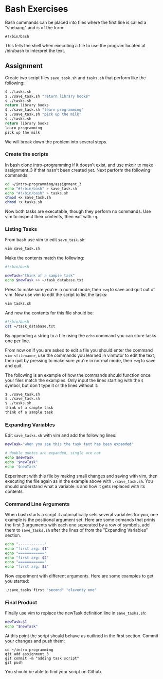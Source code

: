 # Bash Exercises

Bash commands can be placed into files where the first line is called a
"shebang" and is of the form:

    #!/bin/bash

This tells the shell when executing a file to use the program located at
/bin/bash to interpret the text.

## Assignment

Create two script files `save_task.sh` and `tasks.sh` that perform like the
following:

```bash
$ ./tasks.sh
$ ./save_task.sh "return library books"
$ ./tasks.sh
return library books
$ ./save_task.sh "learn programming"
$ ./save_task.sh "pick up the milk"
$ ./tasks.sh
return library books
learn programming
pick up the milk
```

We will break down the problem into several steps.

### Create the scripts

In bash clone intro-programming if it doesn't exist, and use mkdir to make
assignment_3 if that hasn't been created yet. Next perform the following
commands:

```bash
cd ~/intro-programming/assignment_3
echo "#!/bin/bash" > save_task.sh
echo "#!/bin/bash" > tasks.sh
chmod +x save_task.sh
chmod +x tasks.sh
```

Now both tasks are executable, though they perform no commands. Use vim to
inspect their contents, then exit with `:q`.

### Listing Tasks

From bash use vim to edit `save_task.sh`:

```bash
vim save_task.sh
```

Make the contents match the following:

```bash
#!/bin/bash

newTask="think of a sample task"
echo $newTask >> ~/task_database.txt
```

Press <escape> to make sure you're in normal mode, then `:wq` to save and quit
out of vim. Now use vim to edit the script to list the tasks:

```bash
vim tasks.sh
```

And now the contents for this file should be:

```bash
#!/bin/bash
cat ~/task_database.txt 
```

By appending a string to a file using the `echo` command you can store tasks one
per line. 

From now on if you are asked to edit a file you should enter the command `vim
<filename>`, use the commands you learned in vimtutor to edit the text, then
quit by pressing <escape> to make sure you're in normal mode, then `:wq` to
save and quit.

The following is an example of how the commands should function once your files
match the examples. Only input the lines starting with the `$` symbol, but don't
type it or the lines without it:

```bash
$ ./save_task.sh
$ ./save_task.sh
$ ./tasks.sh
think of a sample task
think of a sample task
```

### Expanding Variables

Edit `save_tasks.sh` with vim and add the following lines:

```bash
newTask="when you see this the task text has been expanded"

# double quotes are expanded, single are not
echo $newTask
echo "$newTask"
echo '$newTask'
```

Experiment with this file by making small changes and saving with vim, then
executing the file again as in the example above with `./save_task.sh`. You
should understand what a variable is and how it gets replaced with its contents.

### Command Line Arguments

When bash starts a script it automatically sets several variables for you, one
example is the positional argument set. Here are some comands that prints the first 3
arguments with each one seperated by a row of symbols, add them to
`save_tasks.sh` after the lines of from the "Expanding Variables" section.

```bash
echo "------------"
echo "first arg: $1"
echo "============"
echo "first arg: $2"
echo "============"
echo "first arg: $3"
```

Now experiment with different arguments. Here are some examples to get you
started:

```bash
./save_tasks first "second" "eleventy one"
```

### Final Product

Finally use vim to replace the newTask definition line in `save_tasks.sh`:

```bash
newTask=$1
echo "$newTask"
```

At this point the script should behave as outlined in the first section. Commit
your changes and push them:

    cd ~/intro-programming
    git add assignment_3
    git commit -m "adding task script"
    git push

You should be able to find your script on Github.

